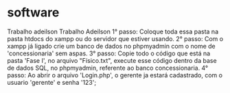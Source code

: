 # software
Trabalho adeilson
Trabalho Adeilson 
1° passo: Coloque toda essa pasta na pasta htdocs do xampp ou do servidor que estiver usando. 
2° passo: Com o xampp já ligado crie um banco de dados no phpmyadmin com o nome de 'concessionaria' sem aspas. 
3° passo: Copie todo o código que está na pasta 'Fase I', no arquivo "Físico.txt", execute esse código dentro da base de dados SQL, no phpmyadmin, referente ao banco concessionaria. 
4° passo: Ao abrir o arquivo 'Login.php', o gerente ja estará cadastrado, com o usuario 'gerente' e senha '123';
